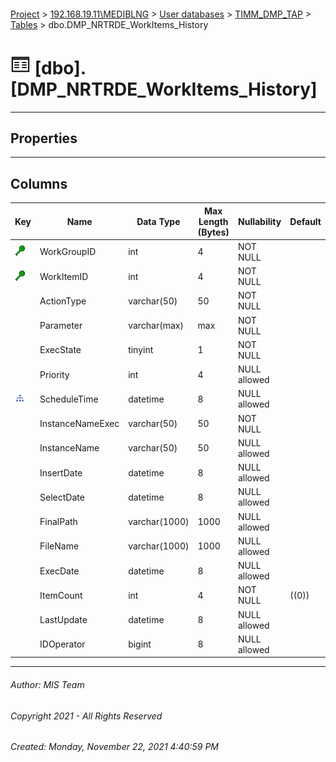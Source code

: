 #### 

[Project](../../../../index.md) > [192.168.19.11\\MEDIBLNG](../../../index.md) > [User databases](../../index.md) > [TIMM_DMP_TAP](../index.md) > [Tables](Tables.md) > dbo.DMP_NRTRDE_WorkItems_History

# ![Tables](../../../../Images/Table32.png) [dbo].[DMP_NRTRDE_WorkItems_History]

---

## <a name="#properties"></a>Properties



---

## <a name="#columns"></a>Columns

| Key | Name | Data Type | Max Length (Bytes) | Nullability | Default |
|---|---|---|---|---|---|
| [![Cluster Key IX_PK_DMP_NRTRDE_WorkItems_History: WorkGroupID\WorkItemID](../../../../Images/cluster.png)](#indexes) | WorkGroupID | int | 4 | NOT NULL |  |
| [![Cluster Key IX_PK_DMP_NRTRDE_WorkItems_History: WorkGroupID\WorkItemID](../../../../Images/cluster.png)](#indexes) | WorkItemID | int | 4 | NOT NULL |  |
|  | ActionType | varchar(50) | 50 | NOT NULL |  |
|  | Parameter | varchar(max) | max | NOT NULL |  |
|  | ExecState | tinyint | 1 | NOT NULL |  |
|  | Priority | int | 4 | NULL allowed |  |
| [![Indexes IX_DMP_NRTRDE_WorkItems_History_ScheduleTime](../../../../Images/Index.png)](#indexes) | ScheduleTime | datetime | 8 | NULL allowed |  |
|  | InstanceNameExec | varchar(50) | 50 | NOT NULL |  |
|  | InstanceName | varchar(50) | 50 | NULL allowed |  |
|  | InsertDate | datetime | 8 | NULL allowed |  |
|  | SelectDate | datetime | 8 | NULL allowed |  |
|  | FinalPath | varchar(1000) | 1000 | NULL allowed |  |
|  | FileName | varchar(1000) | 1000 | NULL allowed |  |
|  | ExecDate | datetime | 8 | NULL allowed |  |
|  | ItemCount | int | 4 | NOT NULL | ((0)) |
|  | LastUpdate | datetime | 8 | NULL allowed |  |
|  | IDOperator | bigint | 8 | NULL allowed |  |


---

###### Author:  MIS Team

###### Copyright 2021 - All Rights Reserved

###### Created: Monday, November 22, 2021 4:40:59 PM

